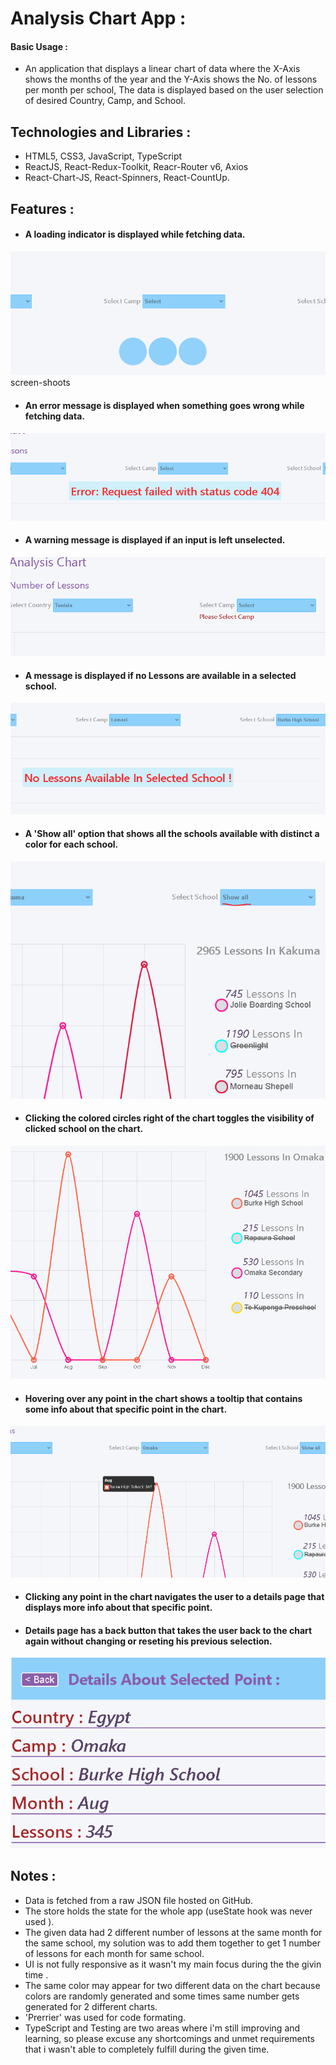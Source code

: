 # Analysis Chart App :
#### Basic Usage :
- An application that displays a linear chart of data where the X-Axis shows the months of the year and the Y-Axis shows the No. of lessons per month per school, The data is displayed based on the user selection of desired Country, Camp, and School. 

## Technologies and Libraries :
- HTML5,   CSS3,  JavaScript,  TypeScript
- ReactJS,  React-Redux-Toolkit,  Reacr-Router v6,  Axios
- React-Chart-JS,  React-Spinners,  React-CountUp.

## Features :
- #### A loading indicator is displayed while fetching data.
![screenShoot](screen-shoots/Loading.PNG)
screen-shoots
- ####  An error message is displayed when something goes wrong while fetching data.
![screenShoot](screen-shoots/Networkerror.PNG)
- ####  A warning message is displayed if an input is left unselected.
![screenShoot](screen-shoots/selectwarning.PNG)
- ####  A message is displayed if no Lessons are available in a selected school.
![screenShoot](screen-shoots/Nolesson.PNG)
- ####  A 'Show all' option that shows all the schools available with distinct a color for each school.
![screenShoot](screen-shoots/showall.PNG)
- ####  Clicking the colored circles right of the chart toggles the visibility of clicked school on the chart.
![screenShoot](screen-shoots/toggle.PNG)
- ####  Hovering over any point in the chart shows a tooltip that contains some info about that specific point in the chart.
![screenShoot](screen-shoots/point.PNG)
- ####  Clicking any point in the chart navigates the user to a details page that displays more info about that specific point.
- ####  Details page has a back button that takes the user back to the chart again without changing or reseting his previous selection.
![screenShoot](screen-shoots/Pointdetails.PNG)

## Notes :
- Data is fetched from a raw JSON file hosted on GitHub.
- The store holds the state for the whole app (useState hook was never used ).
- The given data had 2 different number of lessons at the same month for the same school, my solution was to add them together to get 1 number of lessons for each month for same school.
- UI is not fully responsive as it wasn't my main focus during the the givin time .
- The same color may appear for two different data on the chart because colors are randomly generated and some times same number gets generated for 2 different charts.
- 'Prerrier' was used for code formating.
- TypeScript and Testing are two areas where i'm still improving and learning, so please excuse any shortcomings and unmet requirements that i wasn't able to completely fulfill during the given time.



